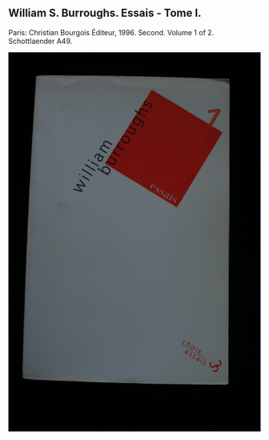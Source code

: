 ## William S. Burroughs. Essais - Tome I.

Paris: Christian Bourgois Éditeur, 1996. Second. Volume 1 of 2. Schottlaender A49.

![Essais - Tome I](../assets/images/essais-tome-i-2.jpg)

